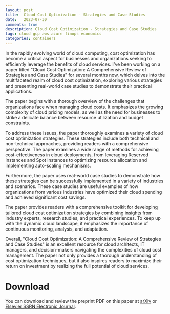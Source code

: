 ```yaml
---
layout: post
title:  Cloud Cost Optimization - Strategies and Case Studies
date:   2023-07-30
comments: true
description: Cloud Cost Optimization - Strategies and Case Studies
tags: cloud gcp aws azure finops economics
categories: containers
---
```

In the rapidly evolving world of cloud computing, cost optimization has become a critical aspect for businesses and organizations seeking to efficiently leverage the benefits of cloud services. I've been working on a paper titled "Cloud Cost Optimization: A Comprehensive Review of Strategies and Case Studies" for several months now, which delves into the multifaceted realm of cloud cost optimization, exploring various strategies and presenting real-world case studies to demonstrate their practical applications.

The paper begins with a thorough overview of the challenges that organizations face when managing cloud costs. It emphasizes the growing complexity of cloud pricing models, as well as the need for businesses to strike a delicate balance between resource utilization and budget constraints.

To address these issues, the paper thoroughly examines a variety of cloud cost optimization strategies. These strategies include both technical and non-technical approaches, providing readers with a comprehensive perspective. The paper examines a wide range of methods for achieving cost-effectiveness in cloud deployments, from leveraging Reserved Instances and Spot Instances to optimizing resource allocation and implementing auto-scaling mechanisms.

Furthermore, the paper uses real-world case studies to demonstrate how these strategies can be successfully implemented in a variety of industries and scenarios. These case studies are useful examples of how organizations from various industries have optimized their cloud spending and achieved significant cost savings.

The paper provides readers with a comprehensive toolkit for developing tailored cloud cost optimization strategies by combining insights from industry experts, research studies, and practical experiences. To keep up with the dynamic cloud landscape, it emphasizes the importance of continuous monitoring, analysis, and adaptation.

Overall, "Cloud Cost Optimization: A Comprehensive Review of Strategies and Case Studies" is an excellent resource for cloud architects, IT managers, and decision-makers navigating the complexities of cloud cost management. The paper not only provides a thorough understanding of cost optimization techniques, but it also inspires readers to maximize their return on investment by realizing the full potential of cloud services.

Download
========
You can download and review the preprint PDF on this paper at [arXiv](https://arxiv.org/abs/2307.12479) or [Elsevier SSRN Electronic Journal](https://papers.ssrn.com/sol3/papers.cfm?abstract_id=4519171).